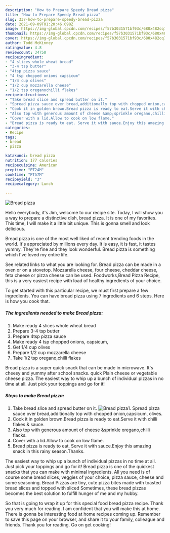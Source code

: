 ```yaml
---
description: "How to Prepare Speedy Bread pizza"
title: "How to Prepare Speedy Bread pizza"
slug: 337-how-to-prepare-speedy-bread-pizza
date: 2021-09-09T01:20:46.098Z
image: https://img-global.cpcdn.com/recipes/f57b3031571bf93c/680x482cq70/bread-pizza-recipe-main-photo.jpg
thumbnail: https://img-global.cpcdn.com/recipes/f57b3031571bf93c/680x482cq70/bread-pizza-recipe-main-photo.jpg
cover: https://img-global.cpcdn.com/recipes/f57b3031571bf93c/680x482cq70/bread-pizza-recipe-main-photo.jpg
author: Todd McKinney
ratingvalue: 4.8
reviewcount: 34750
recipeingredient:
- "4 slices whole wheat bread"
- "3-4 tsp butter"
- "4tsp pizza sauce"
- "4 tsp chopped onions capsicum"
- "1/4 cup olives"
- "1/2 cup mozzarella cheese"
- "1/2 tsp oreganochilli flakes"
recipeinstructions:
- "Take bread slice and spread butter on it."
- "Spread pizza sauce over bread,additionally top with chopped onion,capsicum, olives."
- "Cook it in golden brown.Bread pizza is ready to eat.Serve it with chilli flakes &amp; sauce."
- "Also top with generous amount of cheese &amp;sprinkle oregano,chilli flacks."
- "Cover with a lid.Allow to cook on low flame."
- "Bread pizza is ready to eat. Serve it with sauce.Enjoy this amazing snack in this rainy season.Thanks."
categories:
- Recipe
tags:
- bread
- pizza

katakunci: bread pizza 
nutrition: 177 calories
recipecuisine: American
preptime: "PT24M"
cooktime: "PT57M"
recipeyield: "3"
recipecategory: Lunch

---
```



![Bread pizza](https://img-global.cpcdn.com/recipes/f57b3031571bf93c/680x482cq70/bread-pizza-recipe-main-photo.jpg)

Hello everybody, it's Jim, welcome to our recipe site. Today, I will show you a way to prepare a distinctive dish, bread pizza. It is one of my favorites. This time, I will make it a little bit unique. This is gonna smell and look delicious.

Bread pizza is one of the most well liked of recent trending foods in the world. It's appreciated by millions every day. It is easy, it is fast, it tastes yummy. They're fine and they look wonderful. Bread pizza is something which I've loved my entire life.

See related links to what you are looking for. Bread pizza can be made in a oven or on a stovetop. Mozzarella cheese, four cheese, cheddar cheese, feta cheese or pizza cheese can be used. Foodworks,Bread Pizza Recipe, this is a very easiest recipe with load of healthy ingredients of your choice.


To get started with this particular recipe, we must first prepare a few ingredients. You can have bread pizza using 7 ingredients and 6 steps. Here is how you cook that.

<!--inarticleads1-->

##### The ingredients needed to make Bread pizza:

1. Make ready 4 slices whole wheat bread
1. Prepare 3-4 tsp butter
1. Prepare 4tsp pizza sauce
1. Make ready 4 tsp chopped onions, capsicum,
1. Get 1/4 cup olives
1. Prepare 1/2 cup mozzarella cheese
1. Take 1/2 tsp oregano,chilli flakes


Bread pizza is a super quick snack that can be made in microwave. It&#39;s cheesy and yummy after school snacks. quick Plain cheese or vegetable cheese pizza. The easiest way to whip up a bunch of individual pizzas in no time at all. Just pick your toppings and go for it! 

<!--inarticleads2-->

##### Steps to make Bread pizza:

1. Take bread slice and spread butter on it.
<img src="https://img-global.cpcdn.com/steps/31966d5b62c7bcba/160x128cq70/bread-pizza-recipe-step-1-photo.jpg" alt="Bread pizza">1. Spread pizza sauce over bread,additionally top with chopped onion,capsicum, olives.
1. Cook it in golden brown.Bread pizza is ready to eat.Serve it with chilli flakes &amp; sauce.
1. Also top with generous amount of cheese &amp;sprinkle oregano,chilli flacks.
1. Cover with a lid.Allow to cook on low flame.
1. Bread pizza is ready to eat. Serve it with sauce.Enjoy this amazing snack in this rainy season.Thanks.


The easiest way to whip up a bunch of individual pizzas in no time at all. Just pick your toppings and go for it! Bread pizza is one of the quickest snacks that you can make with minimal ingredients. All you need is of course some bread slices, veggies of your choice, pizza sauce, cheese and some seasoning. Bread Pizzas are tiny, cute pizza bites made with toasted bread slices and topped with sliced Sometimes, these bread pizzas becomes the best solution to fulfill hunger of me and my hubby. 

So that is going to wrap it up for this special food bread pizza recipe. Thank you very much for reading. I am confident that you will make this at home. There is gonna be interesting food at home recipes coming up. Remember to save this page on your browser, and share it to your family, colleague and friends. Thank you for reading. Go on get cooking!
